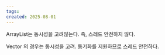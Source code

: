 ```yaml
---
tags: 
created: 2025-08-01
---
```

ArrayList는 동시성을 고려않는다. 즉, 스레드 안전하지 않다.

Vector 의 경우는 동시성을 고려. 동기화를 지원하므로 스레드 안전하다.